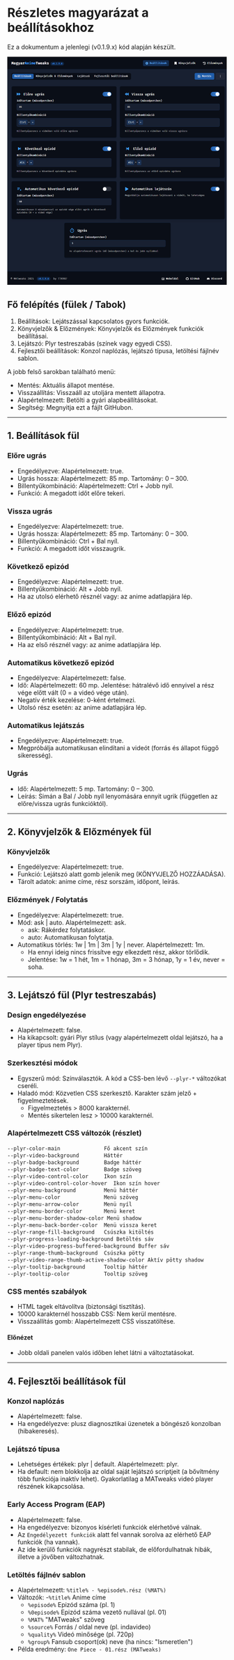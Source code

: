 # Részletes magyarázat a beállításokhoz

Ez a dokumentum a jelenlegi (v0.1.9.x) kód alapján készült.

![Beállítások](./img/settingspage.png)

## Fő felépítés (fülek / Tabok)

1. Beállítások: Lejátszással kapcsolatos gyors funkciók.
2. Könyvjelzők & Előzmények: Könyvjelzők és Előzmények funkciók beállításai.
3. Lejátszó: Plyr testreszabás (színek vagy egyedi CSS).
4. Fejlesztői beállítások: Konzol naplózás, lejátszó típusa, letöltési fájlnév sablon.

A jobb felső sarokban található menü:
- Mentés: Aktuális állapot mentése.
- Visszaállítás: Visszaáll az utoljára mentett állapotra.
- Alapértelmezett: Betölti a gyári alapbeállításokat.
- Segítség: Megnyitja ezt a fájlt GitHubon.

---
## 1. Beállítások fül

### Előre ugrás
- Engedélyezve: Alapértelmezett: true.
- Ugrás hossza: Alapértelmezett: 85 mp. Tartomány: 0 – 300.
- Billentyűkombináció: Alapértelmezett: Ctrl + Jobb nyíl.
- Funkció: A megadott időt előre tekeri.

### Vissza ugrás
- Engedélyezve: Alapértelmezett: true.
- Ugrás hossza: Alapértelmezett: 85 mp. Tartomány: 0 – 300.
- Billentyűkombináció: Ctrl + Bal nyíl.
- Funkció: A megadott időt visszaugrik.

### Következő epizód
- Engedélyezve: Alapértelmezett: true.
- Billentyűkombináció: Alt + Jobb nyíl.
- Ha az utolsó elérhető résznél vagy: az anime adatlapjára lép.

### Előző epizód
- Engedélyezve: Alapértelmezett: true.
- Billentyűkombináció: Alt + Bal nyíl.
- Ha az első résznél vagy: az anime adatlapjára lép.

### Automatikus következő epizód
- Engedélyezve: Alapértelmezett: false.
- Idő: Alapértelmezett: 60 mp. Jelentése: hátralévő idő ennyivel a rész vége előtt vált (0 = a videó vége után).
- Negatív érték kezelése: 0-ként értelmezi.
- Utolsó rész esetén: az anime adatlapjára lép.

### Automatikus lejátszás
- Engedélyezve: Alapértelmezett: true.
- Megpróbálja automatikusan elindítani a videót (forrás és állapot függő sikeresség).

### Ugrás
- Idő: Alapértelmezett: 5 mp. Tartomány: 0 – 300.
- Leírás: Simán a Bal / Jobb nyíl lenyomására ennyit ugrik (független az előre/vissza ugrás funkcióktól).

---
## 2. Könyvjelzők & Előzmények fül

### Könyvjelzők
- Engedélyezve: Alapértelmezett: true.
- Funkció: Lejátszó alatt gomb jelenik meg (KÖNYVJELZŐ HOZZÁADÁSA).
- Tárolt adatok: anime címe, rész sorszám, időpont, leírás.

### Előzmények / Folytatás
- Engedélyezve: Alapértelmezett: true.
- Mód: ask | auto. Alapértelmezett: ask.
  - ask: Rákérdez folytatáskor.
  - auto: Automatikusan folytatja.
- Automatikus törlés: 1w | 1m | 3m | 1y | never. Alapértelmezett: 1m.
  - Ha ennyi ideig nincs frissítve egy elkezdett rész, akkor törlődik.
  - Jelentése: 1w = 1 hét, 1m = 1 hónap, 3m = 3 hónap, 1y = 1 év, never = soha.

---
## 3. Lejátszó fül (Plyr testreszabás)

### Design engedélyezése
- Alapértelmezett: false.
- Ha kikapcsolt: gyári Plyr stílus (vagy alapértelmezett oldal lejátszó, ha a player típus nem Plyr).

### Szerkesztési módok
- Egyszerű mód: Színválasztók. A kód a CSS-ben lévő `--plyr-*` változókat cseréli.
- Haladó mód: Közvetlen CSS szerkesztő. Karakter szám jelző + figyelmeztetések.
  - Figyelmeztetés > 8000 karakternél.
  - Mentés sikertelen lesz > 10000 karakternél.

### Alapértelmezett CSS változók (részlet)
```
--plyr-color-main              Fő akcent szín
--plyr-video-background        Háttér
--plyr-badge-background        Badge háttér
--plyr-badge-text-color        Badge szöveg
--plyr-video-control-color     Ikon szín
--plyr-video-control-color-hover  Ikon szín hover
--plyr-menu-background         Menü háttér
--plyr-menu-color              Menü szöveg
--plyr-menu-arrow-color        Menü nyíl
--plyr-menu-border-color       Menü keret
--plyr-menu-border-shadow-color Menü shadow
--plyr-menu-back-border-color  Menü vissza keret
--plyr-range-fill-background   Csúszka kitöltés
--plyr-progress-loading-background Betöltés sáv
--plyr-video-progress-buffered-background Buffer sáv
--plyr-range-thumb-background  Csúszka pötty
--plyr-video-range-thumb-active-shadow-color Aktív pötty shadow
--plyr-tooltip-background      Tooltip háttér
--plyr-tooltip-color           Tooltip szöveg
```

### CSS mentés szabályok
- HTML tagek eltávolítva (biztonsági tisztítás).
- 10000 karakternél hosszabb CSS: Nem kerül mentésre.
- Visszaállítás gomb: Alapértelmezett CSS visszatöltése.

#### Előnézet
- Jobb oldali panelen valós időben lehet látni a változtatásokat.

---
## 4. Fejlesztői beállítások fül

### Konzol naplózás
- Alapértelmezett: false.
- Ha engedélyezve: plusz diagnosztikai üzenetek a böngésző konzolban (hibakeresés).


### Lejátszó típusa
- Lehetséges értékek: plyr | default. Alapértelmezett: plyr.
- Ha default: nem blokkolja az oldal saját lejátszó scriptjeit (a bővítmény több funkciója inaktív lehet). Gyakorlatilag a MATweaks videó player részének kikapcsolása.


### Early Access Program (EAP)
- Alapértelmezett: false.
- Ha engedélyezve: bizonyos kísérleti funkciók elérhetővé válnak.
- Az `Engedélyezett funkciók` alatt fel vannak sorolva az elérhető EAP funkciók (ha vannak).
- Az ide kerülő funkciók nagyrészt stabilak, de előfordulhatnak hibák, illetve a jövőben változhatnak.



### Letöltés fájlnév sablon
- Alapértelmezett: `%title% - %episode%.rész (%MAT%)`
- Változók:
  -`%title%`  Anime címe
  - `%episode%` Epizód száma (pl. 1)
  - `%0episode%` Epizód száma vezető nullával (pl. 01)
  - `%MAT%`  "MATweaks" szöveg
  - `%source%` Forrás / oldal neve (pl. indavideo)
  - `%quality%` Videó minősége (pl. 720p)
  - `%group%` Fansub csoport(ok) neve (ha nincs: "Ismeretlen")
- Példa eredmény: `One Piece - 01.rész (MATweaks)`
